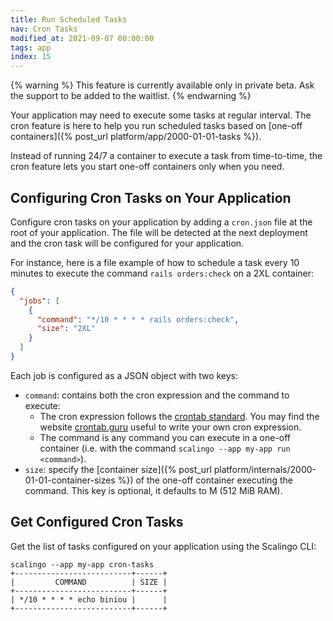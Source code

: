 ```yaml
---
title: Run Scheduled Tasks
nav: Cron Tasks
modified_at: 2021-09-07 00:00:00
tags: app
index: 15
---
```


{% warning %} 
This feature is currently available only in private beta. Ask the support to be added to the waitlist. 
{% endwarning %}

Your application may need to execute some tasks at regular interval. The cron feature is here to help you run scheduled tasks based on [one-off containers]({% post_url platform/app/2000-01-01-tasks %}).

Instead of running 24/7 a container to execute a task from time-to-time, the cron feature lets you start one-off containers only when you need.

## Configuring Cron Tasks on Your Application

Configure cron tasks on your application by adding a `cron.json` file at the root of your application. The file will be detected at the next deployment and the cron task will be configured for your application.

For instance, here is a file example of how to schedule a task every 10 minutes to execute the command `rails orders:check` on a 2XL container:

```json
{
  "jobs": [
    {
      "command": "*/10 * * * * rails orders:check",
      "size": "2XL"
    }
  ]
}
```

Each job is configured as a JSON object with two keys:
- `command`: contains both the cron expression and the command to execute:
  - The cron expression follows the [crontab standard](https://en.wikipedia.org/wiki/Cron#CRON_expression). You may find the website [crontab.guru](https://crontab.guru/#*/10_*_*_*_*) useful to write your own cron expression.
  - The command is any command you can execute in a one-off container (i.e. with the command `scalingo --app my-app run <command>`).
- `size`: specify the [container size]({% post_url platform/internals/2000-01-01-container-sizes %}) of the one-off container executing the command. This key is optional, it defaults to M (512 MiB RAM).

## Get Configured Cron Tasks

Get the list of tasks configured on your application using the Scalingo CLI:

```
scalingo --app my-app cron-tasks
+--------------------------+------+
|         COMMAND          | SIZE |
+--------------------------+------+
| */10 * * * * echo biniou |      |
+--------------------------+------+
```
